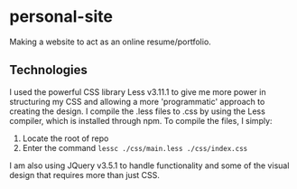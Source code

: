 # personal-site

Making a website to act as an online resume/portfolio.

## Technologies

I used the powerful CSS library Less v3.11.1 to give me more power in structuring my CSS and
allowing a more 'programmatic' approach to creating the design. I compile the .less files to .css
by using the Less compiler, which is installed through npm. To compile the files, I simply:

1. Locate the root of repo
1. Enter the command ```lessc ./css/main.less ./css/index.css```

I am also using JQuery v3.5.1 to handle functionality and some of the visual design that
requires more than just CSS.
